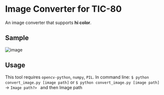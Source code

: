 # Image Converter for TIC-80
An image converter that supports **hi color**.
## Sample
![image](https://github.com/src3453/Image-Converter-for-TIC-80/assets/103661526/cb19a633-d878-4d0b-a2fe-dad027dc8fc4)
## Usage
This tool requires `opencv-python`, `numpy`, `PIL`.
In command line:
`$ python convert_image.py [image path]`
or
`$ python convert_image.py [image path]` -> `Image path?> ` and then Image path
